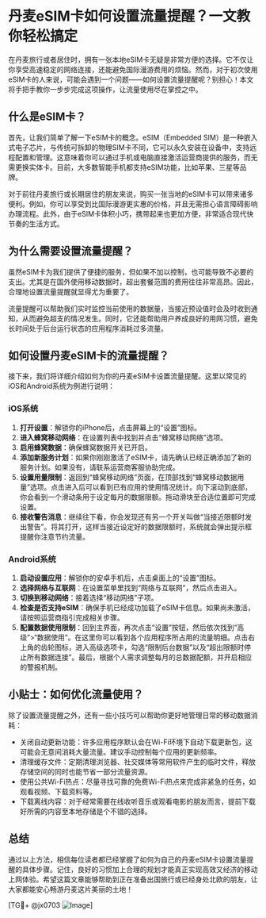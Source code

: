 # 丹麦eSIM卡如何设置流量提醒？一文教你轻松搞定

在丹麦旅行或者居住时，拥有一张本地eSIM卡无疑是非常方便的选择。它不仅让你享受高速稳定的网络连接，还能避免国际漫游费用的烦恼。然而，对于初次使用eSIM卡的人来说，可能会遇到一个问题——如何设置流量提醒呢？别担心！本文将手把手教你一步步完成这项操作，让流量使用尽在掌控之中。

## 什么是eSIM卡？

首先，让我们简单了解一下eSIM卡的概念。eSIM（Embedded SIM）是一种嵌入式电子芯片，与传统可拆卸的物理SIM卡不同，它可以永久安装在设备中，支持远程配置和管理。这意味着你可以通过手机或电脑直接激活运营商提供的服务，而无需更换实体卡。目前，大多数智能手机都支持eSIM功能，比如苹果、三星等品牌。

对于前往丹麦旅行或长期居住的朋友来说，购买一张当地的eSIM卡可以带来诸多便利。例如，你可以享受到比国际漫游更实惠的价格，并且无需担心语言障碍影响办理流程。此外，由于eSIM卡体积小巧，携带起来也更加方便，非常适合现代快节奏的生活方式。

## 为什么需要设置流量提醒？

虽然eSIM卡为我们提供了便捷的服务，但如果不加以控制，也可能导致不必要的支出。尤其是在国外使用移动数据时，超出套餐范围的费用往往非常高昂。因此，合理地设置流量提醒就显得尤为重要了。

流量提醒可以帮助我们实时监控当前使用的数据量，当接近预设值时会及时收到通知，从而避免超支的情况发生。同时，它还能帮助用户养成良好的用网习惯，避免长时间处于后台运行状态的应用程序消耗过多流量。

## 如何设置丹麦eSIM卡的流量提醒？

接下来，我们将详细介绍如何为你的丹麦eSIM卡设置流量提醒。这里以常见的iOS和Android系统为例进行说明：

### iOS系统

1. **打开设置**：解锁你的iPhone后，点击屏幕上的“设置”图标。
2. **进入蜂窝移动网络**：在设置列表中找到并点击“蜂窝移动网络”选项。
3. **启用蜂窝数据**：确保蜂窝数据开关已开启。
4. **添加新服务计划**：如果你刚刚激活了eSIM卡，请先确认已经正确添加了新的服务计划。如果没有，请联系运营商客服协助完成。
5. **设置用量限制**：返回到“蜂窝移动网络”页面，在顶部找到“蜂窝移动数据用量”选项。点击进入后可以看到已有应用的使用情况统计。向下滚动到底部，你会看到一个滑动条用于设定每月的数据限额。拖动滑块至合适位置即可完成设置。
6. **接收警告消息**：继续往下看，你会发现还有另一个开关叫做“当接近限额时发出警告”。将其打开，这样当接近设定好的数据限额时，系统就会弹出提示框提醒你注意节约流量。

### Android系统

1. **启动设置应用**：解锁你的安卓手机后，点击桌面上的“设置”图标。
2. **选择网络与互联网**：在设置菜单里找到“网络与互联网”，然后点击进入。
3. **切换到移动网络**：接着选择“移动网络”子项。
4. **检查是否支持eSIM**：确保手机已经成功加载了eSIM卡信息。如果尚未激活，请按照运营商指引完成相关步骤。
5. **配置数据使用限制**：回到主界面，再次点击“设置”按钮，然后依次找到“高级”>“数据使用”。在这里你可以看到各个应用程序所占用的流量明细。点击右上角的齿轮图标，进入高级选项卡，勾选“限制后台数据”以及“超出限额时停止所有数据连接”。最后，根据个人需求调整每月的总数据配额，并开启相应的警报机制。

## 小贴士：如何优化流量使用？

除了设置流量提醒之外，还有一些小技巧可以帮助你更好地管理日常的移动数据消耗：

- 关闭自动更新功能：许多应用程序默认会在Wi-Fi环境下自动下载更新包，这可能会无意间消耗大量流量。建议手动控制每个应用的更新频率。
- 清理缓存文件：定期清理浏览器、社交媒体等常用软件产生的临时文件，释放存储空间的同时也能节省一部分流量资源。
- 使用公共Wi-Fi热点：尽量寻找可靠的免费Wi-Fi热点来完成非紧急的任务，如观看视频、下载资料等。
- 下载离线内容：对于经常需要在线收听音乐或观看电影的朋友而言，提前下载好所需的内容至本地存储是个不错的选择。

## 总结

通过以上方法，相信每位读者都已经掌握了如何为自己的丹麦eSIM卡设置流量提醒的具体步骤。记住，良好的习惯加上合理的规划才能真正实现高效又经济的移动上网体验。希望这篇文章能够帮助到正在准备出国旅行或已经身处北欧的朋友，让大家都能安心畅游丹麦这片美丽的土地！

[TG💪+ @jx0703 ![Image](https://github.com/user-attachments/assets/dbca1d08-cadb-493c-b0ec-ad6f7a83f270)]